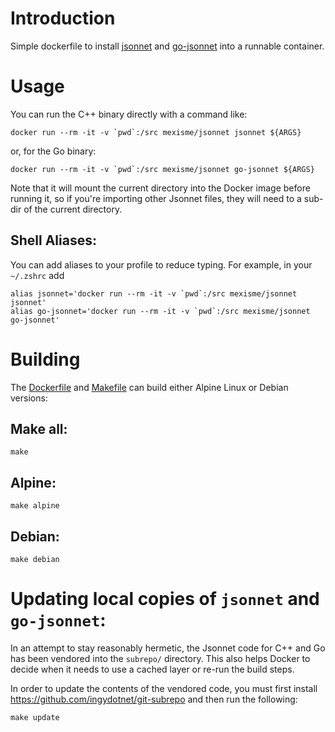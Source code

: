 # Introduction

Simple dockerfile to install [jsonnet](https://github.com/google/jsonnet) and [go-jsonnet](https://github.com/google/go-jsonnet) into a runnable container.

# Usage

You can run the C++ binary directly with a command like:
```
docker run --rm -it -v `pwd`:/src mexisme/jsonnet jsonnet ${ARGS}
```
or, for the Go binary:
```
docker run --rm -it -v `pwd`:/src mexisme/jsonnet go-jsonnet ${ARGS}
```

Note that it will mount the current directory into the Docker image before running it, so if you're importing other Jsonnet
files, they will need to a sub-dir of the current directory.

## Shell Aliases:

You can add aliases to your profile to reduce typing. For example, in your `~/.zshrc` add

```
alias jsonnet='docker run --rm -it -v `pwd`:/src mexisme/jsonnet jsonnet'
alias go-jsonnet='docker run --rm -it -v `pwd`:/src mexisme/jsonnet go-jsonnet'
```

# Building

The [Dockerfile](./Dockerfile) and [Makefile](./Makefile) can build either Alpine Linux or Debian versions:

## Make all:
```
make
```

## Alpine:
```
make alpine
```

## Debian:
```
make debian
```

# Updating local copies of `jsonnet` and `go-jsonnet`:
In an attempt to stay reasonably hermetic, the Jsonnet code for C++ and Go has been vendored into the `subrepo/` directory.
This also helps Docker to decide when it needs to use a cached layer or re-run the build steps.

In order to update the contents of the vendored code, you must first install https://github.com/ingydotnet/git-subrepo and then run the following:
```
make update
```
